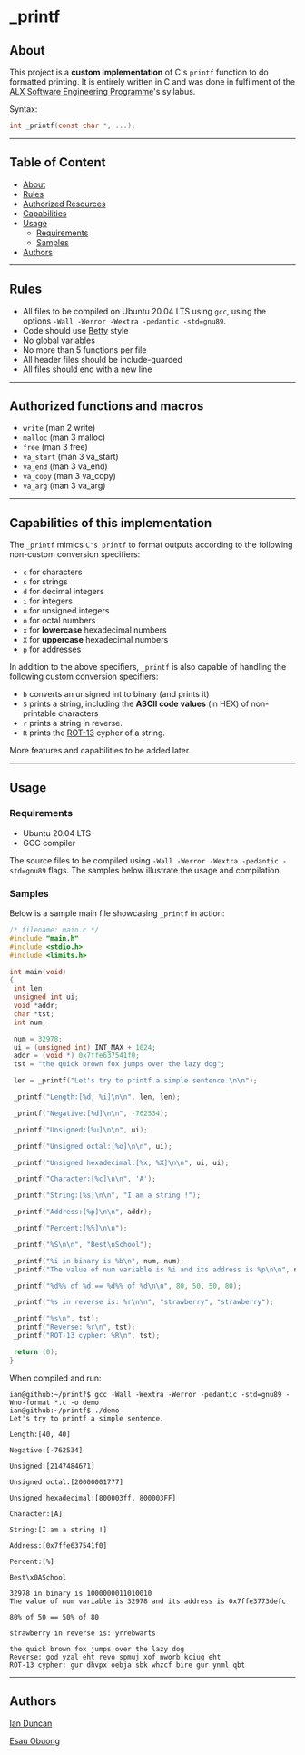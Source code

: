 # _printf

## About

This project is a **custom implementation** of C's `printf` function to do formatted printing.
It is entirely written in C and was done in fulfilment of the
[ALX Software Engineering Programme](https://www.alxafrica.com/ "ALX SE")'s syllabus.

Syntax:

```C
int _printf(const char *, ...);
```

_________________________________________

## Table of Content

- [About](#about)
- [Rules](#rules)
- [Authorized Resources](#authorized-functions-and-macros)
- [Capabilities](#capabilities-of-this-implementation)
- [Usage](#usage)
  - [Requirements](#requirements)
  - [Samples](#samples)
- [Authors](#authors)

_________________________________________

## Rules

- All files to be compiled on Ubuntu 20.04 LTS using `gcc`, using the
options `-Wall -Werror -Wextra -pedantic -std=gnu89`.
- Code should use [Betty](https://github.com/holbertonschool/Betty "Betty Style") style
- No global variables
- No more than 5 functions per file
- All header files should be include-guarded
- All files should end with a new line

_________________________________________

## Authorized functions and macros

- `write` (man 2 write)
- `malloc` (man 3 malloc)
- `free` (man 3 free)
- `va_start` (man 3 va_start)
- `va_end` (man 3 va_end)
- `va_copy` (man 3 va_copy)
- `va_arg` (man 3 va_arg)

_________________________________________

## Capabilities of this implementation

The `_printf` mimics `C's printf` to format outputs according to the
following non-custom conversion specifiers:

- `c` for characters
- `s` for strings
- `d` for decimal integers
- `i` for integers
- `u` for unsigned integers
- `o` for octal numbers
- `x` for **lowercase** hexadecimal numbers
- `X` for **uppercase** hexadecimal numbers
- `p` for addresses

In addition to the above specifiers, `_printf` is also capable of handling
the following custom conversion specifiers:

- `b` converts an unsigned int to binary (and prints it)
- `S` prints a string, including the **ASCII code values** (in HEX) of non-printable characters
- `r` prints a string in reverse.
- `R` prints the [ROT-13](https://en.wikipedia.org/wiki/ROT13 "ROT-13") cypher of a string.

More features and capabilities to be added later.

_________________________________________

## Usage

### Requirements

- Ubuntu 20.04 LTS
- GCC compiler

The source files to be compiled using
`-Wall -Werror -Wextra -pedantic -std=gnu89` flags.
The samples below illustrate the usage and compilation.

### Samples

Below is a sample main file showcasing `_printf` in action:

```C
/* filename: main.c */
#include "main.h"
#include <stdio.h>
#include <limits.h>

int main(void)
{
 int len;
 unsigned int ui;
 void *addr;
 char *tst;
 int num;

 num = 32978;
 ui = (unsigned int) INT_MAX + 1024;
 addr = (void *) 0x7ffe637541f0;
 tst = "the quick brown fox jumps over the lazy dog";

 len = _printf("Let's try to printf a simple sentence.\n\n");

 _printf("Length:[%d, %i]\n\n", len, len);

 _printf("Negative:[%d]\n\n", -762534);

 _printf("Unsigned:[%u]\n\n", ui);

 _printf("Unsigned octal:[%o]\n\n", ui);

 _printf("Unsigned hexadecimal:[%x, %X]\n\n", ui, ui);

 _printf("Character:[%c]\n\n", 'A');

 _printf("String:[%s]\n\n", "I am a string !");

 _printf("Address:[%p]\n\n", addr);

 _printf("Percent:[%%]\n\n");

 _printf("%S\n\n", "Best\nSchool");

 _printf("%i in binary is %b\n", num, num);
 _printf("The value of num variable is %i and its address is %p\n\n", num, &num);

 _printf("%d%% of %d == %d%% of %d\n\n", 80, 50, 50, 80);

 _printf("%s in reverse is: %r\n\n", "strawberry", "strawberry");

 _printf("%s\n", tst);
 _printf("Reverse: %r\n", tst);
 _printf("ROT-13 cypher: %R\n", tst);

 return (0);
}
```

When compiled and run:

```console
ian@github:~/printf$ gcc -Wall -Wextra -Werror -pedantic -std=gnu89 -Wno-format *.c -o demo
ian@github:~/printf$ ./demo
Let's try to printf a simple sentence.

Length:[40, 40]

Negative:[-762534]

Unsigned:[2147484671]

Unsigned octal:[20000001777]

Unsigned hexadecimal:[800003ff, 800003FF]

Character:[A]

String:[I am a string !]

Address:[0x7ffe637541f0]

Percent:[%]

Best\x0ASchool

32978 in binary is 1000000011010010
The value of num variable is 32978 and its address is 0x7ffe3773defc

80% of 50 == 50% of 80

strawberry in reverse is: yrrebwarts

the quick brown fox jumps over the lazy dog
Reverse: god yzal eht revo spmuj xof nworb kciuq eht
ROT-13 cypher: gur dhvpx oebja sbk whzcf bire gur ynml qbt
```

_________________________________________

## Authors

[Ian Duncan](https://github.com/dr8co/ "Ian")

[Esau Obuong](https://github.com/obuong/)
